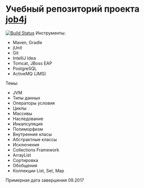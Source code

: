 # Учебный репозиторий проекта [job4j](http://job4j.ru/)

[![Build Status](https://travis-ci.org/dbelokursky/dbelokursky.svg?branch=master)](https://travis-ci.org/dbelokursky/dbelokursky)
Инструменты:
- Maven, Gradle
- jUnit
- Git
- IntelliJ Idea
- Tomcat, JBoss EAP
- PostgreSQL
- ActiveMQ (JMS)

Темы:
- JVM
- Типы данных
- Операторы условия
- Циклы
- Массивы
- Наследование
- Инкапсуляция
- Полиморфизм
- Внутренние класы
- Абстрактные классы
- Исключения
- Collections Framework
- ArrayList
- Сортировка
- Обобщения
- Коллекции List, Set, Map

Примерная дата завершения 09.2017